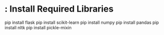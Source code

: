 # : Install Required Libraries
pip install flask
pip install scikit-learn
pip install numpy
pip install pandas
pip install nltk
pip install pickle-mixin
